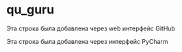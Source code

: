 # qu_guru

Эта строка была добавлена через web интерфейс GitHub

Эта строка была добавлена через интерфейс PyCharm
